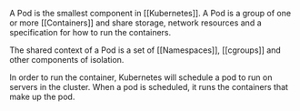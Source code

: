 A Pod is the smallest component in [[Kubernetes]].
A Pod is a group of one or more [[Containers]] and share storage, network resources and a specification for how to run the containers.

The shared context of a Pod is a set of [[Namespaces]], [[cgroups]] and other components of isolation.

In order to run the container, Kubernetes will schedule a pod to run on servers in the cluster. When a pod is scheduled, it runs the containers that make up the pod.